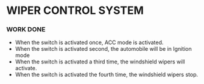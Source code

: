 # WIPER CONTROL SYSTEM

### WORK DONE

- When the switch is activated once, ACC mode is activated. 
- When the switch is activated second, the automobile will be in Ignition mode
- When the switch is activated a third time, the windshield wipers will activate.
- When the switch is activated the fourth time, the windshield wipers stop.

